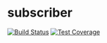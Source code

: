 # subscriber

[![Build Status](https://travis-ci.org/FX-HAO/subscriber.svg?branch=master)](https://travis-ci.org/FX-HAO/subscriber)
[![Test Coverage](https://api.codeclimate.com/v1/badges/d56ab630a64c030488c4/test_coverage)](https://codeclimate.com/github/FX-HAO/subscriber/test_coverage)


